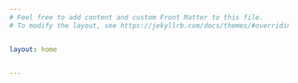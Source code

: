 ```yaml
---
# Feel free to add content and custom Front Matter to this file.
# To modify the layout, see https://jekyllrb.com/docs/themes/#overriding-theme-defaults


layout: home


---
```


